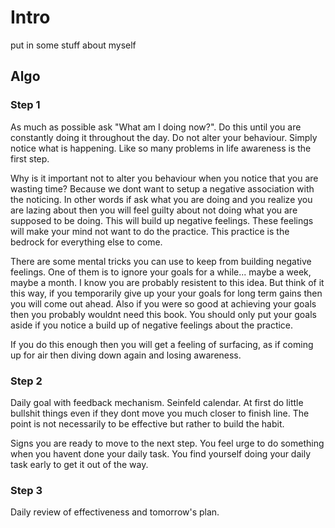 
# Intro

put in some stuff about myself

## Algo

### Step 1

As much as possible ask "What am I doing now?". Do this until you are constantly doing it throughout the day. Do not alter your behaviour. Simply notice what is happening. Like so many problems in life awareness is the first step. 

Why is it important not to alter you behaviour when you notice that you are wasting time? Because we dont want to setup a negative association with the noticing. In other words if ask what you are doing and you realize you are lazing about then you will feel guilty about not doing what you are supposed to be doing. This will build up negative feelings. These feelings will make your mind not want to do the practice. This practice is the bedrock for everything else to come. 

There are some mental tricks you can use to keep from building negative feelings. One of them is to ignore your goals for a while... maybe a week, maybe a month. I know you are probably resistent to this idea. But think of it this way, if you temporarily give up your your goals for long term gains then you will come out ahead. Also if you were so good at achieving your goals then you probably wouldnt need this book. You should only put your goals aside if you notice a build up of negative feelings about the practice.   

If you do this enough then you will get a feeling of surfacing, as if coming up for air then diving down again and losing awareness.

### Step 2

Daily goal with feedback mechanism. Seinfeld calendar. At first do little bullshit things even if they dont move you much closer to finish line. The point is not necessarily to be effective but rather to build the habit. 

Signs you are ready to move to the next step. You feel urge to do something when you havent done your daily task. You find yourself doing your daily task early to get it out of the way. 

### Step 3 

Daily review of effectiveness and tomorrow's plan.  

